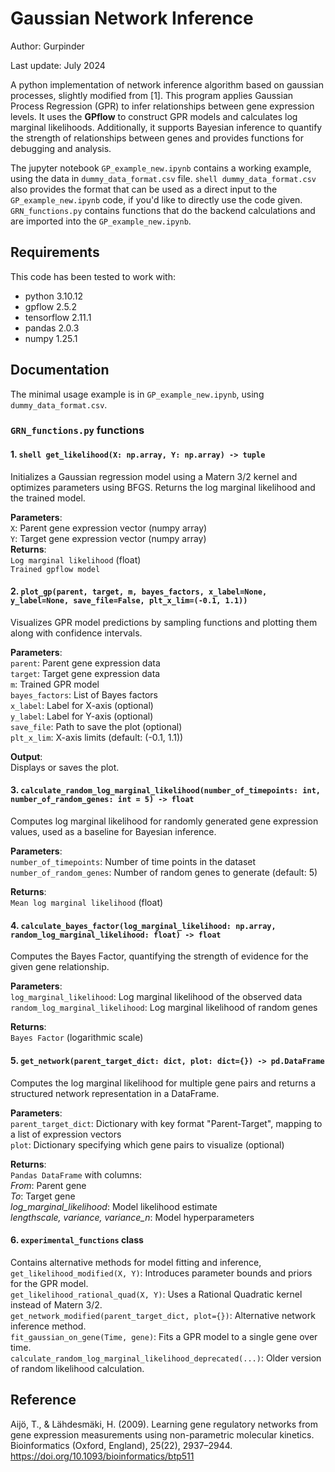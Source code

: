 # Gaussian Network Inference
Author: Gurpinder

Last update: July 2024

A python implementation of network inference algorithm based on gaussian processes, slightly modified from [1]. This program applies Gaussian Process Regression (GPR) to infer relationships between gene expression levels. It uses the **GPflow** to construct GPR models and calculates log marginal likelihoods. Additionally, it supports Bayesian inference to quantify the strength of relationships between genes and provides functions for debugging and analysis.

The jupyter notebook ```GP_example_new.ipynb``` contains a working example, using the data in ```dummy_data_format.csv``` file. ```shell dummy_data_format.csv``` also provides the format that can be used as a direct input to the ```GP_example_new.ipynb``` code, if you'd like to directly use the code given. ```GRN_functions.py``` contains functions that do the backend calculations and are imported into the ```GP_example_new.ipynb```.

## Requirements

This code has been tested to work with:
- python 3.10.12
- gpflow 2.5.2
- tensorflow 2.11.1
- pandas 2.0.3
- numpy 1.25.1

## Documentation

The minimal usage example is in ```GP_example_new.ipynb```, using ```dummy_data_format.csv```.

### ```GRN_functions.py``` functions

#### 1. ```shell get_likelihood(X: np.array, Y: np.array) -> tuple```
  Initializes a Gaussian regression model using a Matern 3/2 kernel and optimizes parameters using BFGS. Returns the log marginal likelihood and the trained model.

  **Parameters**:\
  ```X```: Parent gene expression vector (numpy array)\
  ```Y```: Target gene expression vector (numpy array)\
  **Returns**:\
  ```Log marginal likelihood``` (float)\
  ```Trained gpflow model```

#### 2. ```plot_gp(parent, target, m, bayes_factors, x_label=None, y_label=None, save_file=False, plt_x_lim=(-0.1, 1.1))```

  Visualizes GPR model predictions by sampling functions and plotting them along with confidence intervals.
  
  **Parameters**:\
  ```parent```: Parent gene expression data\
  ```target```: Target gene expression data\
  ```m```: Trained GPR model\
  ```bayes_factors```: List of Bayes factors\
  ```x_label```: Label for X-axis (optional)\
  ```y_label```: Label for Y-axis (optional)\
  ```save_file```: Path to save the plot (optional)\
  ```plt_x_lim```: X-axis limits (default: (-0.1, 1.1))
  
  **Output**:\
  Displays or saves the plot.


#### 3. ```calculate_random_log_marginal_likelihood(number_of_timepoints: int, number_of_random_genes: int = 5) -> float```

Computes log marginal likelihood for randomly generated gene expression values, used as a baseline for Bayesian inference.

**Parameters**:\
```number_of_timepoints```: Number of time points in the dataset\
```number_of_random_genes```: Number of random genes to generate (default: 5)

**Returns**:\
```Mean log marginal likelihood``` (float)


#### 4. ```calculate_bayes_factor(log_marginal_likelihood: np.array, random_log_marginal_likelihood: float) -> float```

Computes the Bayes Factor, quantifying the strength of evidence for the given gene relationship.

**Parameters**:\
```log_marginal_likelihood```: Log marginal likelihood of the observed data\
```random_log_marginal_likelihood```: Log marginal likelihood of random genes

**Returns**:\
```Bayes Factor``` (logarithmic scale)

#### 5. ```get_network(parent_target_dict: dict, plot: dict={}) -> pd.DataFrame```

Computes the log marginal likelihood for multiple gene pairs and returns a structured network representation in a DataFrame.

**Parameters**:\
```parent_target_dict```: Dictionary with key format "Parent-Target", mapping to a list of expression vectors\
```plot```: Dictionary specifying which gene pairs to visualize (optional)

**Returns**:\
```Pandas DataFrame``` with columns:\
*From*: Parent gene\
*To*: Target gene\
*log_marginal_likelihood*: Model likelihood estimate\
*lengthscale, variance, variance_n*: Model hyperparameters

#### 6. ```experimental_functions``` class

Contains alternative methods for model fitting and inference,\
```get_likelihood_modified(X, Y)```: Introduces parameter bounds and priors for the GPR model.\
```get_likelihood_rational_quad(X, Y)```: Uses a Rational Quadratic kernel instead of Matern 3/2.\
```get_network_modified(parent_target_dict, plot={})```: Alternative network inference method.\
```fit_gaussian_on_gene(Time, gene)```: Fits a GPR model to a single gene over time.\
```calculate_random_log_marginal_likelihood_deprecated(...)```: Older version of random likelihood calculation.


## Reference
Aijö, T., & Lähdesmäki, H. (2009). Learning gene regulatory networks from gene expression measurements using non-parametric molecular kinetics.\
Bioinformatics (Oxford, England), 25(22), 2937–2944. https://doi.org/10.1093/bioinformatics/btp511




